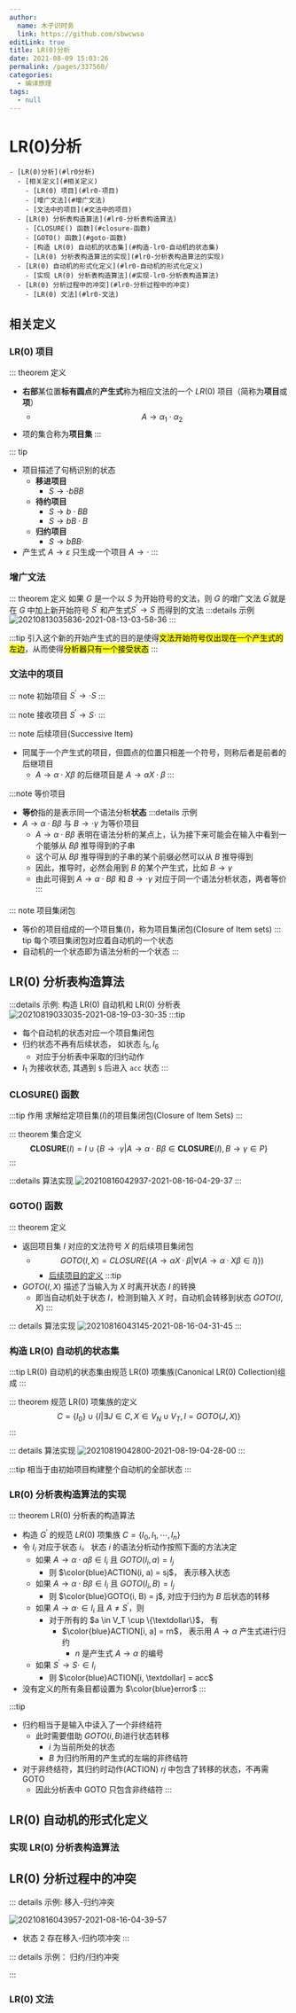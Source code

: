 ```yaml
---
author: 
  name: 木子识时务
  link: https://github.com/sbwcwso
editLink: true
title: LR(0)分析
date: 2021-08-09 15:03:26
permalink: /pages/337560/
categories: 
  - 编译原理
tags: 
  - null
---
```


# LR(0)分析


```markmap
- [LR(0)分析](#lr0分析)
  - [相关定义](#相关定义)
    - [LR(0) 项目](#lr0-项目)
    - [增广文法](#增广文法)
    - [文法中的项目](#文法中的项目)
  - [LR(0) 分析表构造算法](#lr0-分析表构造算法)
    - [CLOSURE() 函数](#closure-函数)
    - [GOTO() 函数](#goto-函数)
    - [构造 LR(0) 自动机的状态集](#构造-lr0-自动机的状态集)
    - [LR(0) 分析表构造算法的实现](#lr0-分析表构造算法的实现)
  - [LR(0) 自动机的形式化定义](#lr0-自动机的形式化定义)
    - [实现 LR(0) 分析表构造算法](#实现-lr0-分析表构造算法)
  - [LR(0) 分析过程中的冲突](#lr0-分析过程中的冲突)
    - [LR(0) 文法](#lr0-文法)
```

## 相关定义

### LR(0) 项目

::: theorem 定义
* **右部**某位置**标有圆点**的**产生式**称为相应文法的一个 $LR(0)$ 项目（简称为**项目**或**项**）
  * $$A \rightarrow \alpha_1 \cdot \alpha_2$$
* 项的集合称为**项目集**
:::

::: tip
* 项目描述了句柄识别的状态
  * **移进项目**
    * $S \rightarrow \cdot bBB$
  * **待约项目**
    * $S \rightarrow b\cdot BB$
    * $S \rightarrow bB\cdot B$
  * **归约项目**
    * $S \rightarrow bBB\cdot$
* 产生式 $A\rightarrow \varepsilon$ 只生成一个项目 $A \rightarrow \cdot$
:::

### 增广文法

::: theorem 定义
如果 $G$ 是一个以 $S$ 为开始符号的文法，则 $G$ 的增广文法 $G^\prime$就是在 $G$ 中加上新开始符号 $S^\prime$ 和产生式$S^\prime → S$ 而得到的文法
:::details 示例
![20210813035836-2021-08-13-03-58-36](https://cdn.jsdelivr.net/gh/sbwcwso/PicBed@master/20210813035836-2021-08-13-03-58-36.png)
:::

:::tip 引入这个新的开始产生式的目的是使得<mark class='c3'>文法开始符号仅出现在一个产生式的左边</mark>，从而使得<mark class='c3'>分析器只有一个接受状态</mark>
:::

### 文法中的项目

::: note 初始项目
$S^{\prime} \rightarrow  \cdot S$
:::

::: note 接收项目
$S^{\prime} \rightarrow   S\cdot$
:::

::: note 后续项目(Successive Item)
* 同属于一个产生式的项目，但圆点的位置只相差一个符号，则称后者是前者的后继项目
  * $A \rightarrow \alpha \cdot X \beta$ 的后继项目是 $A \rightarrow \alpha  X\cdot \beta$
:::

:::note 等价项目
* **等价**指的是表示同一个语法分析**状态**
:::details 示例
* $A \rightarrow \alpha \cdot B \beta$ 与 $B \rightarrow \cdot \gamma$ 为等价项目
  * $A \rightarrow \alpha \cdot B \beta$ 表明在语法分析的某点上，认为接下来可能会在输入中看到一个能够从 $B\beta$ 推导得到的子串
  * 这个可从 $B\beta$ 推导得到的子串的某个前缀必然可以从 $B$ 推导得到
  * 因此，推导时，必然会用到 $B$ 的某个产生式，比如 $B \rightarrow \gamma$
  * 由此可得到 $A \rightarrow \alpha \cdot B \beta$ 和 $B \rightarrow \cdot\gamma$ 对应于同一个语法分析状态，两者等价
:::

<h4 id="项目集闭包"></h4>

::: note 项目集闭包
* 等价的项目组成的一个项目集($I$)，称为项目集闭包(Closure of Item sets)
::: tip 每个项目集闭包对应着自动机的一个状态
* 自动机的一个状态即为语法分析的一个状态
:::


## LR(0) 分析表构造算法

:::details 示例: 构造 LR(0) 自动机和 LR(0) 分析表
![20210819033035-2021-08-19-03-30-35](https://cdn.jsdelivr.net/gh/sbwcwso/PicBed@master/20210819033035-2021-08-19-03-30-35.png)
:::tip
* 每个自动机的状态对应一个项目集闭包
* 归约状态不再有后续状态， 如状态 $I_5, I_6$
    * 对应于分析表中采取的归约动作
* $I_1$ 为接收状态, 其遇到 `$` 后进入 `acc` 状态
:::

### CLOSURE() 函数

:::tip 作用
求解给定项目集($I$)的项目集闭包(Closure of Item Sets)
:::

::: theorem 集合定义
$$\textbf{CLOSURE}(I) = I \cup \{B \rightarrow \cdot \gamma\vert A \rightarrow \alpha \cdot B \beta \in \textbf{CLOSURE}(I), B \rightarrow \gamma \in P \}$$
:::

:::details 算法实现
![20210816042937-2021-08-16-04-29-37](https://cdn.jsdelivr.net/gh/sbwcwso/PicBed@master/20210816042937-2021-08-16-04-29-37.png)
:::

### GOTO() 函数

::: theorem 定义
* 返回项目集 $I$ 对应的文法符号 $X$ 的后续项目集闭包
  * $$GOTO( I, X )=CLOSURE(\{A→αX·β | \forall (A→α·Xβ∈I) \})$$
    * [后续项目的定义](#文法中的项目)
:::tip
* $GOTO(I, X)$ 描述了当输入为 $X$ 时离开状态 $I$ 的转换
  * 即当自动机处于状态 $I$，检测到输入 $X$ 时，自动机会转移到状态 $GOTO(I, X)$
:::


::: details 算法实现
![20210816043145-2021-08-16-04-31-45](https://cdn.jsdelivr.net/gh/sbwcwso/PicBed@master/20210816043145-2021-08-16-04-31-45.png)
:::

### 构造 LR(0) 自动机的状态集

:::tip LR(0) 自动机的状态集由规范 LR(0) 项集族(Canonical LR(0) Collection)组成
:::

::: theorem 规范 LR(0) 项集族的定义
$$C=\{I_0\}∪\{I | \exists J∈C, X∈V_N ∪ V_T , I=GOTO(J , X) \}$$
:::

::: details 算法实现
![20210819042800-2021-08-19-04-28-00](https://cdn.jsdelivr.net/gh/sbwcwso/PicBed@master/20210819042800-2021-08-19-04-28-00.png)
:::

:::tip 相当于由初始项目构建整个自动机的全部状态
:::

### LR(0) 分析表构造算法的实现

::: theorem LR(0) 分析表的构造算法
* 构造 $G^{\prime}$ 的规范 $LR(0)$ 项集族 $C=\{I_0, I_1, \cdots, I_n\}$
* 令 $I_i$ 对应于状态 $i$。 状态 $i$ 的语法分析动作按照下面的方法决定
  * 如果 $A\rightarrow \alpha \cdot a \beta \in I_i$ 且 $GOTO(I_i, a) = I_j$
    * 则 $\color{blue}ACTION(i, a) = sj$， 表示移入状态
  * 如果 $A\rightarrow \alpha \cdot B \beta \in I_i$ 且 $GOTO(I_i, B) = I_j$
    * 则 $\color{blue}GOTO(i, B) = j$, 对应于归约为 $B$ 后状态的转移
  * 如果 $A \rightarrow \alpha \cdot \in I_i$ 且 $A \neq S^{\prime}$，则
    * 对于所有的 $a \in V_T \cup \{\textdollar\}$， 有
      * $\color{blue}ACTION[i, a] = rn$， 表示用 $A \rightarrow\alpha$ 产生式进行归约
        * $n$ 是产生式 $A \rightarrow \alpha$ 的编号
  * 如果 $S^{\prime}\rightarrow S\cdot \in I_i$
    * 则 $\color{blue}ACTION[i, \textdollar] = acc$
* 没有定义的所有条目都设置为 $\color{blue}error$
:::

:::tip
* 归约相当于是输入中读入了一个非终结符
  * 此时需要借助 $GOTO(i, B)$进行状态转移
    * $i$ 为当前所处的状态
    * $B$ 为归约所用的产生式的左端的非终结符
* 对于非终结符，其归约时动作(ACTION) $rj$ 中包含了转移的状态，不再需 GOTO
  * 因此分析表中 GOTO 只包含非终结符
:::



## LR(0) 自动机的形式化定义

### 实现 LR(0) 分析表构造算法

## LR(0) 分析过程中的冲突


::: details 示例: 移入-归约冲突

![20210816043957-2021-08-16-04-39-57](https://cdn.jsdelivr.net/gh/sbwcwso/PicBed@master/20210816043957-2021-08-16-04-39-57.png)

* 状态 2 存在移入-归约项冲突
:::

::: details 示例： 归约/归约冲突

:::

### LR(0) 文法

